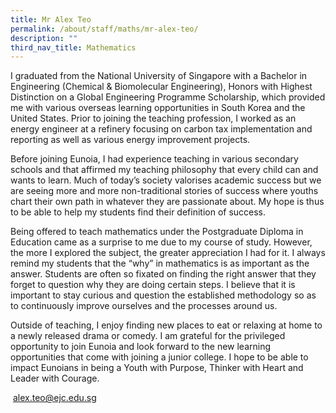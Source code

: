 ```yaml
---
title: Mr Alex Teo
permalink: /about/staff/maths/mr-alex-teo/
description: ""
third_nav_title: Mathematics
---
```




I graduated from the National University of Singapore with a Bachelor in Engineering (Chemical & Biomolecular Engineering), Honors with Highest Distinction on a Global Engineering Programme Scholarship, which provided me with various overseas learning opportunities in South Korea and the United States. Prior to joining the teaching profession, I worked as an energy engineer at a refinery focusing on carbon tax implementation and reporting as well as various energy improvement projects.

Before joining Eunoia, I had experience teaching in various secondary schools and that affirmed my teaching philosophy that every child can and wants to learn. Much of today’s society valorises academic success but we are seeing more and more non-traditional stories of success where youths chart their own path in whatever they are passionate about. My hope is thus to be able to help my students find their definition of success.

Being offered to teach mathematics under the Postgraduate Diploma in Education came as a surprise to me due to my course of study. However, the more I explored the subject, the greater appreciation I had for it. I always remind my students that the “why” in mathematics is as important as the answer. Students are often so fixated on finding the right answer that they forget to question why they are doing certain steps. I believe that it is important to stay curious and question the established methodology so as to continuously improve ourselves and the processes around us.

Outside of teaching, I enjoy finding new places to eat or relaxing at home to a newly released drama or comedy. I am grateful for the privileged opportunity to join Eunoia and look forward to the new learning opportunities that come with joining a junior college. I hope to be able to impact Eunoians in being a Youth with Purpose, Thinker with Heart and Leader with Courage.

 [alex.teo@ejc.edu.sg](mailto:alex.teo@ejc.edu.sg)
